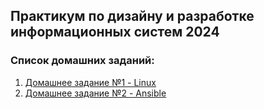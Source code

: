 ## Практикум по дизайну и разработке информационных систем 2024


### Список домашних заданий:

1. [Домашнее задание №1 - Linux](./HW_1_Linux/README.md)
1. [Домашнее задание №2 - Ansible](./HW_2_Ansible/README.md)